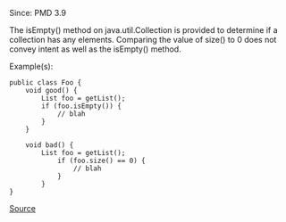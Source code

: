 Since: PMD 3.9

The isEmpty() method on java.util.Collection is provided to determine if a collection has any elements.
Comparing the value of size() to 0 does not convey intent as well as the isEmpty() method.

Example(s):
```
public class Foo {
	void good() {
       	List foo = getList();
		if (foo.isEmpty()) {
			// blah
		}
   	}

    void bad() {
   	    List foo = getList();
			if (foo.size() == 0) {
				// blah
			}
    	}
}
```

[Source](https://pmd.github.io/pmd-5.6.1/pmd-java/rules/java/design.html#UseCollectionIsEmpty)
